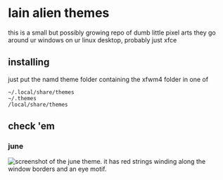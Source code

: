 # lain alien themes
this is a small but possibly growing repo of dumb little pixel arts
they go around ur windows on ur linux desktop, probably just xfce

## installing
just put the namd theme folder containing the xfwm4 folder in one of
```
~/.local/share/themes
~/.themes
/local/share/themes
```
## check 'em
### june
![screenshot of the june theme. it has red strings winding along the window borders and an eye motif.](https://github.com/lainAlien/themes/assets/104214732/3cd2794a-63b8-4721-b46d-efdfafd8c913)
